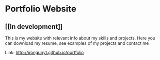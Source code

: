 # Portfolio Website
## [[In development]]

This is my website with relevant info about my skills and projects. Here you can download my resume, see examples of my projects and contact me 

Link: http://irongunyt.github.io/portfolio
